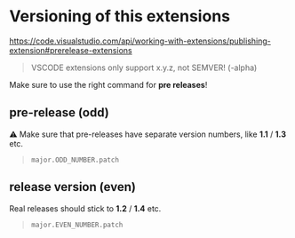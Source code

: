 # Versioning of this extensions

<https://code.visualstudio.com/api/working-with-extensions/publishing-extension#prerelease-extensions>

> VSCODE extensions only support x.y.z, not SEMVER! (-alpha)

Make sure to use the right command for **pre releases**!

## pre-release (odd)

⚠️ Make sure that pre-releases have separate version numbers, like **1.1** / **1.3** etc.

> `major.ODD_NUMBER.patch`

## release version (even)

Real releases should stick to **1.2** / **1.4** etc.

> `major.EVEN_NUMBER.patch`